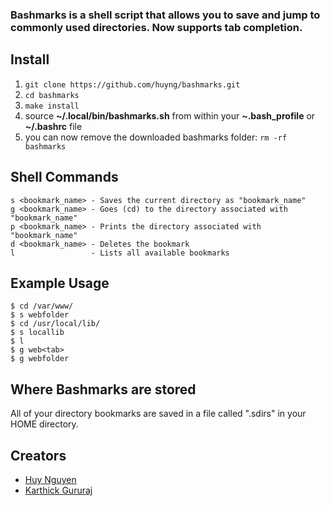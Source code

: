 ### Bashmarks is a shell script that allows you to save and jump to commonly used directories. Now supports tab completion.

## Install

1. `git clone https://github.com/huyng/bashmarks.git`
2. `cd bashmarks`
3. `make install`
4. source **~/.local/bin/bashmarks.sh** from within your **~.bash\_profile** or **~/.bashrc** file
5. you can now remove the downloaded bashmarks folder: `rm -rf bashmarks`

## Shell Commands

    s <bookmark_name> - Saves the current directory as "bookmark_name"
    g <bookmark_name> - Goes (cd) to the directory associated with "bookmark_name"
    p <bookmark_name> - Prints the directory associated with "bookmark_name"
    d <bookmark_name> - Deletes the bookmark
    l                 - Lists all available bookmarks
    
## Example Usage

    $ cd /var/www/
    $ s webfolder
    $ cd /usr/local/lib/
    $ s locallib
    $ l
    $ g web<tab>
    $ g webfolder

## Where Bashmarks are stored
    
All of your directory bookmarks are saved in a file called ".sdirs" in your HOME directory.


## Creators 

* [Huy Nguyen](https://github.com/huyng)
* [Karthick Gururaj](https://github.com/karthick-gururaj)
